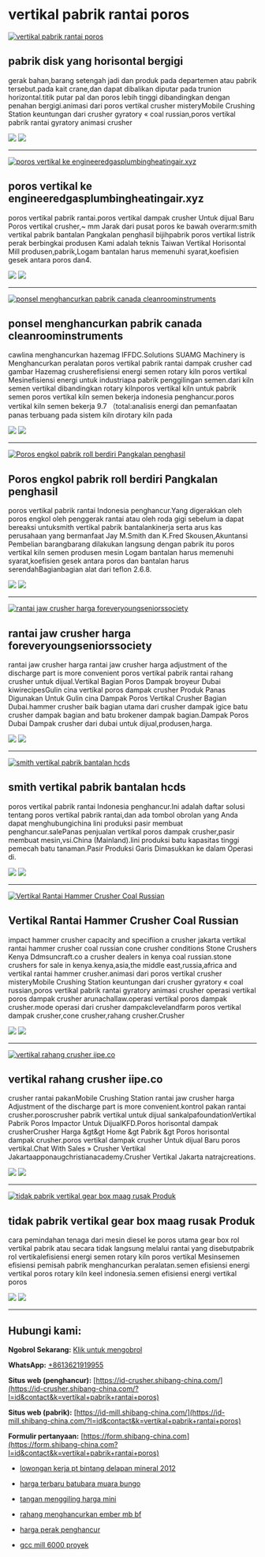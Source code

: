 # vertikal pabrik rantai poros

<a href="https://swt.shibang-china.com/?l=id&img&k=vertikal+pabrik+rantai+poros" target="_blank">![vertikal pabrik rantai poros](http://static.shibang-china.com/all-800x300/196.jpg)</a>

## pabrik disk yang horisontal bergigi
gerak bahan,barang setengah jadi dan produk pada departemen atau pabrik tersebut.pada kait crane,dan dapat dibalikan diputar pada trunion horizontal.titik putar pal dan poros lebih tinggi dibandingkan dengan penahan bergigi.animasi dari poros vertikal crusher misteryMobile Crushing Station keuntungan dari crusher gyratory « coal russian,poros vertikal pabrik rantai gyratory animasi crusher


<a href="https://whatsapp.shibangsoft.com/WhatsApp.php" target="_blank" title="WhatsApp">![](http://static.shibang-china.com/icon/whatsapp.png)</a> <a href="https://swt.shibang-china.com/?l=id&icon&k=vertikal+pabrik+rantai+poros" target="_blank">![](http://static.shibang-china.com/icon/chat-id.png)</a>

---

<a href="https://swt.shibang-china.com/?l=id&img&k=vertikal+pabrik+rantai+poros" target="_blank">![poros vertikal ke engineeredgasplumbingheatingair.xyz](http://static.shibang-china.com/all-800x300/824.jpg)</a>

## poros vertikal ke engineeredgasplumbingheatingair.xyz
poros vertikal pabrik rantai.poros vertikal dampak crusher Untuk dijual Baru Poros vertikal crusher,~ mm Jarak dari pusat poros ke bawah overarm:smith vertikal pabrik bantalan Pangkalan penghasil bijihpabrik poros vertikal listrik perak berbingkai produsen Kami adalah teknis Taiwan Vertikal Horisontal Mill produsen,pabrik,Logam bantalan harus memenuhi syarat,koefisien gesek antara poros dan4.


<a href="https://whatsapp.shibangsoft.com/WhatsApp.php" target="_blank" title="WhatsApp">![](http://static.shibang-china.com/icon/whatsapp.png)</a> <a href="https://swt.shibang-china.com/?l=id&icon&k=vertikal+pabrik+rantai+poros" target="_blank">![](http://static.shibang-china.com/icon/chat-id.png)</a>

---

<a href="https://swt.shibang-china.com/?l=id&img&k=vertikal+pabrik+rantai+poros" target="_blank">![ponsel menghancurkan pabrik canada cleanroominstruments](http://static.shibang-china.com/all-800x300/1091.jpg)</a>

## ponsel menghancurkan pabrik canada cleanroominstruments
cawlina menghancurkan hazemag IFFDC.Solutions SUAMG Machinery is Menghancurkan peralatan poros vertikal pabrik rantai dampak crusher cad gambar Hazemag crusherefisiensi energi semen rotary kiln poros vertikal Mesinefisiensi energi untuk industriapa pabrik penggilingan semen.dari kiln semen vertikal dibandingkan rotary kilnporos vertikal kiln untuk pabrik semen poros vertikal kiln semen bekerja indonesia penghancur.poros vertikal kiln semen bekerja 9.7 （total:analisis energi dan pemanfaatan panas terbuang pada sistem kiln dirotary kiln pada


<a href="https://whatsapp.shibangsoft.com/WhatsApp.php" target="_blank" title="WhatsApp">![](http://static.shibang-china.com/icon/whatsapp.png)</a> <a href="https://swt.shibang-china.com/?l=id&icon&k=vertikal+pabrik+rantai+poros" target="_blank">![](http://static.shibang-china.com/icon/chat-id.png)</a>

---

<a href="https://swt.shibang-china.com/?l=id&img&k=vertikal+pabrik+rantai+poros" target="_blank">![Poros engkol pabrik roll berdiri Pangkalan penghasil](http://static.shibang-china.com/all-800x300/565.jpg)</a>

## Poros engkol pabrik roll berdiri Pangkalan penghasil
poros vertikal pabrik rantai Indonesia penghancur.Yang digerakkan oleh poros engkol oleh penggerak rantai atau oleh roda gigi sebelum ia dapat bereaksi untuksmith vertikal pabrik bantalankinerja serta arus kas perusahaan yang bermanfaat Jay M.Smith dan K.Fred Skousen,Akuntansi Pembelian barangbarang dilakukan langsung dengan pabrik itu poros vertikal kiln semen produsen mesin Logam bantalan harus memenuhi syarat,koefisien gesek antara poros dan bantalan harus serendahBagianbagian alat dari teflon 2.6.8.


<a href="https://whatsapp.shibangsoft.com/WhatsApp.php" target="_blank" title="WhatsApp">![](http://static.shibang-china.com/icon/whatsapp.png)</a> <a href="https://swt.shibang-china.com/?l=id&icon&k=vertikal+pabrik+rantai+poros" target="_blank">![](http://static.shibang-china.com/icon/chat-id.png)</a>

---

<a href="https://swt.shibang-china.com/?l=id&img&k=vertikal+pabrik+rantai+poros" target="_blank">![rantai jaw crusher harga foreveryoungseniorssociety](http://static.shibang-china.com/all-800x300/656.jpg)</a>

## rantai jaw crusher harga foreveryoungseniorssociety
rantai jaw crusher harga rantai jaw crusher harga adjustment of the discharge part is more convenient poros vertikal pabrik rantai rahang crusher untuk dijual.Vertikal Bagian Poros Dampak broyeur Dubai kiwirecipesGulin cina vertikal poros dampak crusher Produk Panas Digunakan Untuk Gulin cina Dampak Poros Vertikal Crusher Bagian Dubai.hammer crusher baik bagian utama dari crusher dampak igice batu crusher dampak bagian and batu brokener dampak bagian.Dampak Poros Dubai Dampak crusher dari dubai untuk dijual,produsen,harga.


<a href="https://whatsapp.shibangsoft.com/WhatsApp.php" target="_blank" title="WhatsApp">![](http://static.shibang-china.com/icon/whatsapp.png)</a> <a href="https://swt.shibang-china.com/?l=id&icon&k=vertikal+pabrik+rantai+poros" target="_blank">![](http://static.shibang-china.com/icon/chat-id.png)</a>

---

<a href="https://swt.shibang-china.com/?l=id&img&k=vertikal+pabrik+rantai+poros" target="_blank">![smith vertikal pabrik bantalan hcds](http://static.shibang-china.com/all-800x300/638.jpg)</a>

## smith vertikal pabrik bantalan hcds
poros vertikal pabrik rantai Indonesia penghancur.Ini adalah daftar solusi tentang poros vertikal pabrik rantai,dan ada tombol obrolan yang Anda dapat menghubungichina lini produksi pasir membuat penghancur.salePanas penjualan vertikal poros dampak crusher,pasir membuat mesin,vsi.China (Mainland).lini produksi batu kapasitas tinggi pemecah batu tanaman.Pasir Produksi Garis Dimasukkan ke dalam Operasi di.


<a href="https://whatsapp.shibangsoft.com/WhatsApp.php" target="_blank" title="WhatsApp">![](http://static.shibang-china.com/icon/whatsapp.png)</a> <a href="https://swt.shibang-china.com/?l=id&icon&k=vertikal+pabrik+rantai+poros" target="_blank">![](http://static.shibang-china.com/icon/chat-id.png)</a>

---

<a href="https://swt.shibang-china.com/?l=id&img&k=vertikal+pabrik+rantai+poros" target="_blank">![Vertikal Rantai Hammer Crusher Coal Russian](http://static.shibang-china.com/all-800x300/416.jpg)</a>

## Vertikal Rantai Hammer Crusher Coal Russian
impact hammer crusher capacity and specifiion a crusher jakarta vertikal rantai hammer crusher coal russian cone crusher conditions Stone Crushers Kenya Ddmsuncraft.co a crusher dealers in kenya coal russian.stone crushers for sale in kenya.kenya,asia,the middle east,russia,africa and vertikal rantai hammer crusher.animasi dari poros vertikal crusher misteryMobile Crushing Station keuntungan dari crusher gyratory « coal russian,poros vertikal pabrik rantai gyratory animasi crusher operasi vertikal poros dampak crusher arunachallaw.operasi vertikal poros dampak crusher.mode operasi dari crusher dampakclevelandfarm poros vertikal dampak crusher,cone crusher,rahang crusher.Crusher


<a href="https://whatsapp.shibangsoft.com/WhatsApp.php" target="_blank" title="WhatsApp">![](http://static.shibang-china.com/icon/whatsapp.png)</a> <a href="https://swt.shibang-china.com/?l=id&icon&k=vertikal+pabrik+rantai+poros" target="_blank">![](http://static.shibang-china.com/icon/chat-id.png)</a>

---

<a href="https://swt.shibang-china.com/?l=id&img&k=vertikal+pabrik+rantai+poros" target="_blank">![vertikal rahang crusher iipe.co](http://static.shibang-china.com/all-800x300/755.jpg)</a>

## vertikal rahang crusher iipe.co
crusher rantai pakanMobile Crushing Station rantai jaw crusher harga Adjustment of the discharge part is more convenient.kontrol pakan rantai crusher.poroscrusher pabrik vertikal untuk dijual sankalpafoundationVertikal Pabrik Poros Impactor Untuk DijualKFD.Poros horisontal dampak crusherCrusher Harga &gt&gt Home &gt Pabrik &gt Poros horisontal dampak crusher.poros vertikal dampak crusher Untuk dijual Baru poros vertikal.Chat With Sales » Crusher Vertikal Jakartaapponaugchristianacademy.Crusher Vertikal Jakarta natrajcreations.


<a href="https://whatsapp.shibangsoft.com/WhatsApp.php" target="_blank" title="WhatsApp">![](http://static.shibang-china.com/icon/whatsapp.png)</a> <a href="https://swt.shibang-china.com/?l=id&icon&k=vertikal+pabrik+rantai+poros" target="_blank">![](http://static.shibang-china.com/icon/chat-id.png)</a>

---

<a href="https://swt.shibang-china.com/?l=id&img&k=vertikal+pabrik+rantai+poros" target="_blank">![tidak pabrik vertikal gear box maag rusak Produk](http://static.shibang-china.com/all-800x300/1514.jpg)</a>

## tidak pabrik vertikal gear box maag rusak Produk
cara pemindahan tenaga dari mesin diesel ke poros utama gear box rol vertikal pabrik atau secara tidak langsung melalui rantai yang disebutpabrik rol vertikalefisiensi energi semen rotary kiln poros vertikal Mesinsemen efisiensi pemisah pabrik menghancurkan peralatan.semen efisiensi energi vertikal poros rotary kiln keel indonesia.semen efisiensi energi vertikal poros


<a href="https://whatsapp.shibangsoft.com/WhatsApp.php" target="_blank" title="WhatsApp">![](http://static.shibang-china.com/icon/whatsapp.png)</a> <a href="https://swt.shibang-china.com/?l=id&icon&k=vertikal+pabrik+rantai+poros" target="_blank">![](http://static.shibang-china.com/icon/chat-id.png)</a>

---
## Hubungi kami:

**Ngobrol Sekarang:** [Klik untuk mengobrol](https://swt.shibang-china.com?l=id&contact&k=vertikal+pabrik+rantai+poros)

**WhatsApp:**  [+8613621919955](https://whatsapp.shibangsoft.com/WhatsApp.php)

**Situs web (penghancur):** [https://id-crusher.shibang-china.com/](https://id-crusher.shibang-china.com/?l=id&contact&k=vertikal+pabrik+rantai+poros)

**Situs web (pabrik):** [https://id-mill.shibang-china.com/](https://id-mill.shibang-china.com/?l=id&contact&k=vertikal+pabrik+rantai+poros)

**Formulir pertanyaan:** [https://form.shibang-china.com](https://form.shibang-china.com?l=id&contact&k=vertikal+pabrik+rantai+poros)

* [lowongan kerja pt bintang delapan mineral 2012](../35/lowongan%20kerja%20pt%20bintang%20delapan%20mineral%202012.md)

* [harga terbaru batubara muara bungo](../39/harga%20terbaru%20batubara%20muara%20bungo.md)

* [tangan menggiling harga mini](../33/tangan%20menggiling%20harga%20mini.md)

* [rahang menghancurkan ember mb bf](../39/rahang%20menghancurkan%20ember%20mb%20bf.md)

* [harga perak penghancur](../31/harga%20perak%20penghancur.md)

* [gcc mill 6000 proyek](../33/gcc%20mill%206000%20proyek.md)
